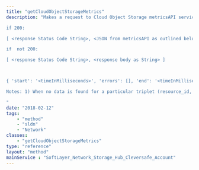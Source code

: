 ```yaml
---
title: "getCloudObjectStorageMetrics"
description: "Makes a request to Cloud Object Storage metricsAPI service and when successful, returns an associative array with two elements: 

if 200: 

[ <response Status Code String>, <JSON from metricsAPI as outlined below as String> ] 

if  not 200: 

[ <response Status Code String>, <response body as String> ] 



{ 'start': '<timeInMilliseconds>', 'errors': [], 'end': '<timeInMilliseconds>', 'resource_type': 'account', 'warnings': [], 'resources': [{'metrics' : [{'name': 'retrieval', 'value': '<number>'}]}] } 

Notes: 1) When no data is found for a particular triplet (resource_id, storage_location, storage_class) a JSON element is inserted to the warnings Array. 2) If all queried triplets find data, only the resources Array will be populated, errors and warnings will remain empty. 

"
date: "2018-02-12"
tags:
    - "method"
    - "sldn"
    - "Network"
classes:
    - "getCloudObjectStorageMetrics"
type: "reference"
layout: "method"
mainService : "SoftLayer_Network_Storage_Hub_Cleversafe_Account"
---
```

